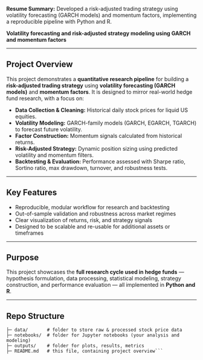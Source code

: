 **Resume Summary:** Developed a risk-adjusted trading strategy using volatility forecasting (GARCH models) and momentum factors, implementing a reproducible pipeline with Python and R.

**Volatility forecasting and risk-adjusted strategy modeling using GARCH and momentum factors**

---

## Project Overview
This project demonstrates a **quantitative research pipeline** for building a **risk-adjusted trading strategy** using **volatility forecasting (GARCH models)** and **momentum factors**. It is designed to mirror real-world hedge fund research, with a focus on:

- **Data Collection & Cleaning:** Historical daily stock prices for liquid US equities.
- **Volatility Modeling:** GARCH-family models (GARCH, EGARCH, TGARCH) to forecast future volatility.
- **Factor Construction:** Momentum signals calculated from historical returns.
- **Risk-Adjusted Strategy:** Dynamic position sizing using predicted volatility and momentum filters.
- **Backtesting & Evaluation:** Performance assessed with Sharpe ratio, Sortino ratio, max drawdown, turnover, and robustness tests.

---

## Key Features
- Reproducible, modular workflow for research and backtesting
- Out-of-sample validation and robustness across market regimes
- Clear visualization of returns, risk, and strategy signals
- Designed to be scalable and re-usable for additional assets or timeframes

---

## Purpose
This project showcases the **full research cycle used in hedge funds** — hypothesis formulation, data processing, statistical modeling, strategy construction, and performance evaluation — all implemented in **Python and R**.

---

## Repo Structure

```volatility_project/
├─ data/       # folder to store raw & processed stock price data
├─ notebooks/  # folder for Jupyter notebooks (your analysis and modeling)
├─ outputs/    # folder for plots, results, metrics
├─ README.md   # this file, containing project overview```

